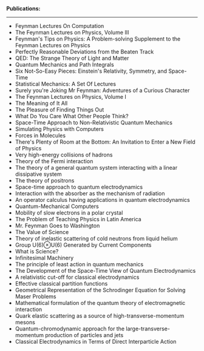 </br>
<p><strong> Publications: </strong></p>
<hr>
<ul>


 <li><a target="_blank" href="https://github.com/manjunath5496/Richard-Feynman-Papers/blob/master/tst(28).pdf" style="text-decoration:none;">Feynman Lectures On Computation</a></li>
                            
 <li><a target="_blank" href="https://github.com/manjunath5496/Richard-Feynman-Papers/blob/master/tst(29).pdf" style="text-decoration:none;">The Feynman Lectures on Physics, Volume III</a></li>

<li><a target="_blank" href="https://github.com/manjunath5496/Richard-Feynman-Papers/blob/master/tst(30).pdf" style="text-decoration:none;">Feynman's Tips on Physics: A Problem-solving Supplement to the Feynman Lectures on Physics</a></li>
 <li><a target="_blank" href="https://github.com/manjunath5496/Richard-Feynman-Papers/blob/master/tst(31).pdf" style="text-decoration:none;">Perfectly Reasonable Deviations from the Beaten Track</a></li>                              

 <li><a target="_blank" href="https://github.com/manjunath5496/Richard-Feynman-Papers/blob/master/tst(32).pdf" style="text-decoration:none;">QED: The Strange Theory of Light and Matter</a></li>
                            
 <li><a target="_blank" href="https://github.com/manjunath5496/Richard-Feynman-Papers/blob/master/tst(33).pdf" style="text-decoration:none;">Quantum Mechanics and Path Integrals</a></li>

 <li><a target="_blank" href="https://github.com/manjunath5496/Richard-Feynman-Papers/blob/master/tst(34).pdf" style="text-decoration:none;">Six Not-So-Easy Pieces: Einstein's Relativity, Symmetry, and Space-Time</a></li>
<li><a target="_blank" href="https://github.com/manjunath5496/Richard-Feynman-Papers/blob/master/tst(35).pdf" style="text-decoration:none;">Statistical Mechanics: A Set Of Lectures</a></li>
 <li><a target="_blank" href="https://github.com/manjunath5496/Richard-Feynman-Papers/blob/master/tst(36).pdf" style="text-decoration:none;">Surely you're Joking Mr Feynman: Adventures of a Curious Character</a></li>                              

 <li><a target="_blank" href="https://github.com/manjunath5496/Richard-Feynman-Papers/blob/master/tst(37).pdf" style="text-decoration:none;">The Feynman Lectures on Physics, Volume I</a></li>
                            
 <li><a target="_blank" href="https://github.com/manjunath5496/Richard-Feynman-Papers/blob/master/tst(38).pdf" style="text-decoration:none;">The Meaning of It All</a></li>

 <li><a target="_blank" href="https://github.com/manjunath5496/Richard-Feynman-Papers/blob/master/tst(39).pdf" style="text-decoration:none;">The Pleasure of Finding Things Out </a></li>

 <li><a target="_blank" href="https://github.com/manjunath5496/Richard-Feynman-Papers/blob/master/tst(40).pdf" style="text-decoration:none;">What Do You Care What Other People Think?</a></li>



 <li><a target="_blank" href="https://github.com/manjunath5496/Richard-Feynman-Papers/blob/main/r(1).pdf" style="text-decoration:none;">Space-Time Approach to Non-Relativistic
Quantum Mechanics</a></li>

 <li><a target="_blank" href="https://github.com/manjunath5496/Richard-Feynman-Papers/blob/main/r(2).pdf" style="text-decoration:none;">Simulating Physics with Computers</a></li>

<li><a target="_blank" href="https://github.com/manjunath5496/Richard-Feynman-Papers/blob/main/r(3).pdf" style="text-decoration:none;">Forces in Molecules</a></li>
 <li><a target="_blank" href="https://github.com/manjunath5496/Richard-Feynman-Papers/blob/main/r(4).pdf" style="text-decoration:none;">There's Plenty of Room at the Bottom: 
An Invitation to Enter a New Field of Physics</a></li>                              
<li><a target="_blank" href="https://github.com/manjunath5496/Richard-Feynman-Papers/blob/main/r(5).pdf" style="text-decoration:none;">Very high-energy collisions of hadrons</a></li>
<li><a target="_blank" href="https://github.com/manjunath5496/Richard-Feynman-Papers/blob/main/r(6).pdf" style="text-decoration:none;">Theory of the Fermi interaction</a></li>
 <li><a target="_blank" href="https://github.com/manjunath5496/Richard-Feynman-Papers/blob/main/r(7).pdf" style="text-decoration:none;">The theory of a general quantum system interacting with a linear dissipative system</a></li>

 <li><a target="_blank" href="https://github.com/manjunath5496/Richard-Feynman-Papers/blob/main/r(8).pdf" style="text-decoration:none;"> The theory of positrons </a></li>
   <li><a target="_blank" href="https://github.com/manjunath5496/Richard-Feynman-Papers/blob/main/r(9).pdf" style="text-decoration:none;">Space-time approach to quantum electrodynamics</a></li>
  
   
 <li><a target="_blank" href="https://github.com/manjunath5496/Richard-Feynman-Papers/blob/main/r(10).pdf" style="text-decoration:none;">Interaction with the absorber as the mechanism of radiation</a></li>                              
<li><a target="_blank" href="https://github.com/manjunath5496/Richard-Feynman-Papers/blob/main/r(11).pdf" style="text-decoration:none;">An operator calculus having applications in quantum electrodynamics</a></li>
<li><a target="_blank" href="https://github.com/manjunath5496/Richard-Feynman-Papers/blob/main/r(12).pdf" style="text-decoration:none;">Quantum-Mechanical Computers</a></li>
<li><a target="_blank" href="https://github.com/manjunath5496/Richard-Feynman-Papers/blob/main/r(13).pdf" style="text-decoration:none;">Mobility of slow electrons in a polar crystal</a></li>

<li><a target="_blank" href="https://github.com/manjunath5496/Richard-Feynman-Papers/blob/main/r(14).pdf" style="text-decoration:none;">The Problem of Teaching Physics in Latin America</a></li>
                              
<li><a target="_blank" href="https://github.com/manjunath5496/Richard-Feynman-Papers/blob/main/r(15).pdf" style="text-decoration:none;"> Mr. Feynman Goes to Washington</a></li>

<li><a target="_blank" href="https://github.com/manjunath5496/Richard-Feynman-Papers/blob/main/r(16).pdf" style="text-decoration:none;">The Value of Science</a></li>

  <li><a target="_blank" href="https://github.com/manjunath5496/Richard-Feynman-Papers/blob/main/r(17).pdf" style="text-decoration:none;">Theory of inelastic scattering of cold neutrons from liquid helium</a></li>   
  
<li><a target="_blank" href="https://github.com/manjunath5496/Richard-Feynman-Papers/blob/main/r(18).pdf" style="text-decoration:none;">Group U(6)⊗U(6) Generated by Current Components</a></li> 

  
<li><a target="_blank" href="https://github.com/manjunath5496/Richard-Feynman-Papers/blob/main/r(19).pdf" style="text-decoration:none;">What is Science?</a></li> 

<li><a target="_blank" href="https://github.com/manjunath5496/Richard-Feynman-Papers/blob/main/r(20).pdf" style="text-decoration:none;">Infinitesimal Machinery</a></li>

<li><a target="_blank" href="https://github.com/manjunath5496/Richard-Feynman-Papers/blob/main/r(21).pdf" style="text-decoration:none;">The principle of least action in quantum mechanics</a></li>
<li><a target="_blank" href="https://github.com/manjunath5496/Richard-Feynman-Papers/blob/main/r(22).pdf" style="text-decoration:none;">The Development of the Space-Time View of Quantum Electrodynamics</a></li> 
 <li><a target="_blank" href="https://github.com/manjunath5496/Richard-Feynman-Papers/blob/main/r(23).pdf" style="text-decoration:none;">A relativistic cut-off for classical electrodynamics</a></li> 
 

   <li><a target="_blank" href="https://github.com/manjunath5496/Richard-Feynman-Papers/blob/main/r(24).pdf" style="text-decoration:none;">Effective classical partition functions</a></li>
 
   <li><a target="_blank" href="https://github.com/manjunath5496/Richard-Feynman-Papers/blob/main/r(25).pdf" style="text-decoration:none;">Geometrical Representation of the Schrodinger Equation for Solving Maser Problems</a></li>                              
 <li><a target="_blank" href="https://github.com/manjunath5496/Richard-Feynman-Papers/blob/main/r(26).pdf" style="text-decoration:none;">Mathematical formulation of the quantum theory of electromagnetic interaction</a></li>
 <li><a target="_blank" href="https://github.com/manjunath5496/Richard-Feynman-Papers/blob/main/r(27).pdf" style="text-decoration:none;">Quark elastic scattering as a source of high-transverse-momentum mesons</a></li>
   
 
   <li><a target="_blank" href="https://github.com/manjunath5496/Richard-Feynman-Papers/blob/main/r(28).pdf" style="text-decoration:none;">Quantum-chromodynamic approach for the large-transverse-momentum production of particles and jets</a></li>
 
   <li><a target="_blank" href="https://github.com/manjunath5496/Richard-Feynman-Papers/blob/main/r(29).pdf" style="text-decoration:none;">Classical Electrodynamics in Terms of Direct Interparticle Action </a></li>                              



</ul>

</br>
